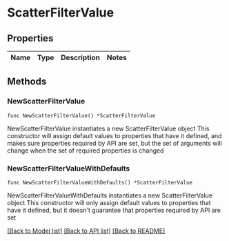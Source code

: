 # ScatterFilterValue

## Properties

Name | Type | Description | Notes
------------ | ------------- | ------------- | -------------

## Methods

### NewScatterFilterValue

`func NewScatterFilterValue() *ScatterFilterValue`

NewScatterFilterValue instantiates a new ScatterFilterValue object
This constructor will assign default values to properties that have it defined,
and makes sure properties required by API are set, but the set of arguments
will change when the set of required properties is changed

### NewScatterFilterValueWithDefaults

`func NewScatterFilterValueWithDefaults() *ScatterFilterValue`

NewScatterFilterValueWithDefaults instantiates a new ScatterFilterValue object
This constructor will only assign default values to properties that have it defined,
but it doesn't guarantee that properties required by API are set


[[Back to Model list]](../README.md#documentation-for-models) [[Back to API list]](../README.md#documentation-for-api-endpoints) [[Back to README]](../README.md)


